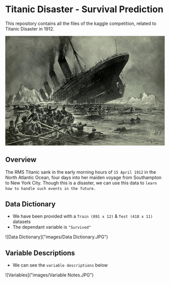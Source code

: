 # Titanic Disaster - Survival Prediction

This repository contains all the files of the kaggle competition, related to Titanic Disaster in 1912.

![Titanic Sink](images/Titanic_Sink.jpg)

## Overview
The RMS Titanic sank in the early morning hours of ```15 April 1912``` in the North Atlantic Ocean, four days into her maiden voyage from Southampton to New York City. Though this is a disaster, we can use this data to ```learn how to handle such events in the future.```

## Data Dictionary
- We have been provided with a ```Train (891 x 12)``` & ```Test (418 x 11)``` datasets
- The dependant variable is `````"Survived"`````

![Data Dictionary]("images/Data Dictionary.JPG")
  
## Variable Descriptions
- We can see the ```variable descriptions``` below

![Variables]("images/Variable Notes.JPG")

